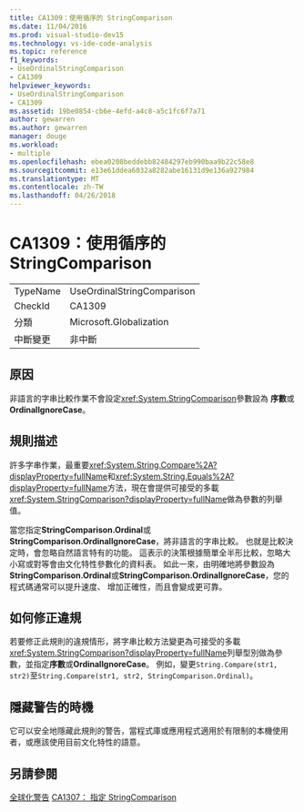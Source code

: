 ```yaml
---
title: CA1309：使用循序的 StringComparison
ms.date: 11/04/2016
ms.prod: visual-studio-dev15
ms.technology: vs-ide-code-analysis
ms.topic: reference
f1_keywords:
- UseOrdinalStringComparison
- CA1309
helpviewer_keywords:
- UseOrdinalStringComparison
- CA1309
ms.assetid: 19be0854-cb6e-4efd-a4c8-a5c1fc6f7a71
author: gewarren
ms.author: gewarren
manager: douge
ms.workload:
- multiple
ms.openlocfilehash: ebea0208beddebb82484297eb990baa9b22c58e8
ms.sourcegitcommit: e13e61ddea6032a8282abe16131d9e136a927984
ms.translationtype: MT
ms.contentlocale: zh-TW
ms.lasthandoff: 04/26/2018
---
```

# <a name="ca1309-use-ordinal-stringcomparison"></a>CA1309：使用循序的 StringComparison
|||
|-|-|
|TypeName|UseOrdinalStringComparison|
|CheckId|CA1309|
|分類|Microsoft.Globalization|
|中斷變更|非中斷|

## <a name="cause"></a>原因
 非語言的字串比較作業不會設定<xref:System.StringComparison>參數設為 **序數**或**OrdinalIgnoreCase**。

## <a name="rule-description"></a>規則描述
 許多字串作業，最重要<xref:System.String.Compare%2A?displayProperty=fullName>和<xref:System.String.Equals%2A?displayProperty=fullName>方法，現在會提供可接受的多載<xref:System.StringComparison?displayProperty=fullName>做為參數的列舉值。

 當您指定**StringComparison.Ordinal**或**StringComparison.OrdinalIgnoreCase**，將非語言的字串比較。 也就是比較決定時，會忽略自然語言特有的功能。 這表示的決策根據簡單全半形比較，忽略大小寫或對等會由文化特性參數化的資料表。 如此一來，由明確地將參數設為  **StringComparison.Ordinal**或**StringComparison.OrdinalIgnoreCase**，您的程式碼通常可以提升速度、 增加正確性，而且會變成更可靠。

## <a name="how-to-fix-violations"></a>如何修正違規
 若要修正此規則的違規情形，將字串比較方法變更為可接受的多載<xref:System.StringComparison?displayProperty=fullName>列舉型別做為參數，並指定**序數**或**OrdinalIgnoreCase**。 例如，變更`String.Compare(str1, str2)`至`String.Compare(str1, str2, StringComparison.Ordinal)`。

## <a name="when-to-suppress-warnings"></a>隱藏警告的時機
 它可以安全地隱藏此規則的警告，當程式庫或應用程式適用於有限制的本機使用者，或應該使用目前文化特性的語意。

## <a name="see-also"></a>另請參閱
 [全球化警告](../code-quality/globalization-warnings.md) [CA1307： 指定 StringComparison](../code-quality/ca1307-specify-stringcomparison.md)